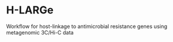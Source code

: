 # H-LARGe
Workflow for host-linkage to antimicrobial resistance genes using metagenomic 3C/Hi-C data
